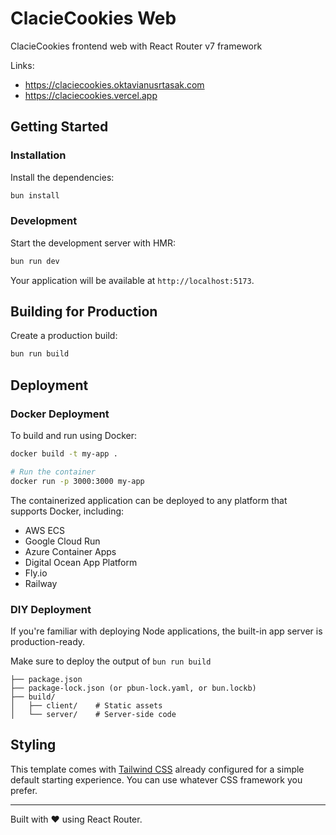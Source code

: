# ClacieCookies Web

ClacieCookies frontend web with React Router v7 framework

Links:

- <https://claciecookies.oktavianusrtasak.com>
- <https://claciecookies.vercel.app>

## Getting Started

### Installation

Install the dependencies:

```sh
bun install
```

### Development

Start the development server with HMR:

```sh
bun run dev
```

Your application will be available at `http://localhost:5173`.

## Building for Production

Create a production build:

```sh
bun run build
```

## Deployment

### Docker Deployment

To build and run using Docker:

```sh
docker build -t my-app .

# Run the container
docker run -p 3000:3000 my-app
```

The containerized application can be deployed to any platform that supports Docker, including:

- AWS ECS
- Google Cloud Run
- Azure Container Apps
- Digital Ocean App Platform
- Fly.io
- Railway

### DIY Deployment

If you're familiar with deploying Node applications, the built-in app server is production-ready.

Make sure to deploy the output of `bun run build`

```
├── package.json
├── package-lock.json (or pbun-lock.yaml, or bun.lockb)
├── build/
│   ├── client/    # Static assets
│   └── server/    # Server-side code
```

## Styling

This template comes with [Tailwind CSS](https://tailwindcss.com/) already configured for a simple default starting experience. You can use whatever CSS framework you prefer.

---

Built with ❤️ using React Router.
